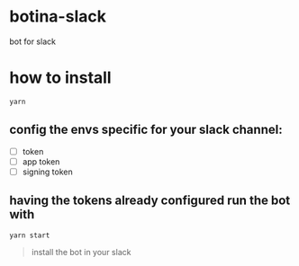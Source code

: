 # botina-slack
bot for slack

# how to install
```bash
yarn
```

## config the envs specific for your slack channel:
- [ ] token
- [ ] app token
- [ ] signing token

## having the tokens already configured run the bot with
```bash
yarn start
```

> install the bot in your slack
